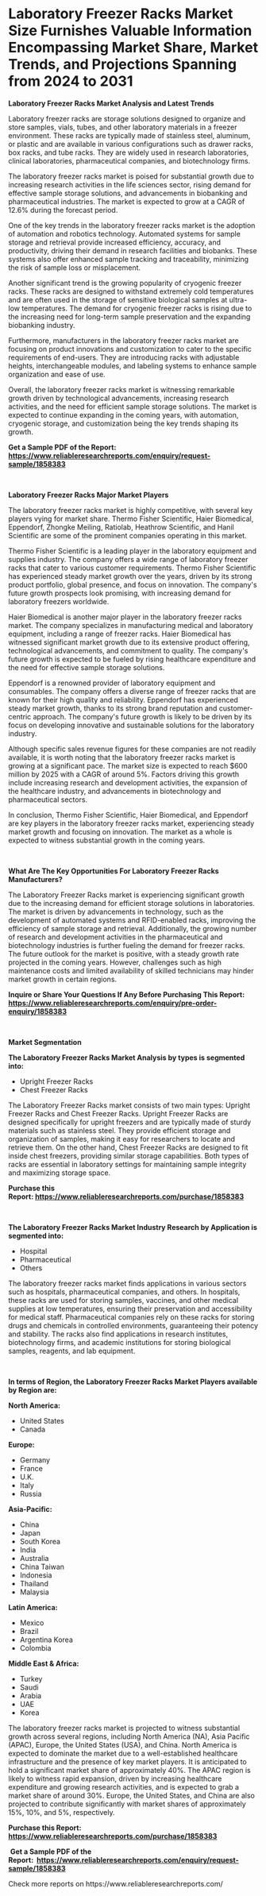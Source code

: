 <p><h1>Laboratory Freezer Racks Market Size Furnishes Valuable Information Encompassing Market Share, Market Trends, and Projections Spanning from 2024 to 2031</h1></p><p><strong>Laboratory Freezer Racks Market Analysis and Latest Trends</strong></p>
<p><p>Laboratory freezer racks are storage solutions designed to organize and store samples, vials, tubes, and other laboratory materials in a freezer environment. These racks are typically made of stainless steel, aluminum, or plastic and are available in various configurations such as drawer racks, box racks, and tube racks. They are widely used in research laboratories, clinical laboratories, pharmaceutical companies, and biotechnology firms.</p><p>The laboratory freezer racks market is poised for substantial growth due to increasing research activities in the life sciences sector, rising demand for effective sample storage solutions, and advancements in biobanking and pharmaceutical industries. The market is expected to grow at a CAGR of 12.6% during the forecast period.</p><p>One of the key trends in the laboratory freezer racks market is the adoption of automation and robotics technology. Automated systems for sample storage and retrieval provide increased efficiency, accuracy, and productivity, driving their demand in research facilities and biobanks. These systems also offer enhanced sample tracking and traceability, minimizing the risk of sample loss or misplacement.</p><p>Another significant trend is the growing popularity of cryogenic freezer racks. These racks are designed to withstand extremely cold temperatures and are often used in the storage of sensitive biological samples at ultra-low temperatures. The demand for cryogenic freezer racks is rising due to the increasing need for long-term sample preservation and the expanding biobanking industry.</p><p>Furthermore, manufacturers in the laboratory freezer racks market are focusing on product innovations and customization to cater to the specific requirements of end-users. They are introducing racks with adjustable heights, interchangeable modules, and labeling systems to enhance sample organization and ease of use.</p><p>Overall, the laboratory freezer racks market is witnessing remarkable growth driven by technological advancements, increasing research activities, and the need for efficient sample storage solutions. The market is expected to continue expanding in the coming years, with automation, cryogenic storage, and customization being the key trends shaping its growth.</p></p>
<p><strong>Get a Sample PDF of the Report:&nbsp; <a href="https://www.reliableresearchreports.com/enquiry/request-sample/1858383">https://www.reliableresearchreports.com/enquiry/request-sample/1858383</a></strong></p>
<p>&nbsp;</p>
<p><strong>Laboratory Freezer Racks Major Market Players</strong></p>
<p><p>The laboratory freezer racks market is highly competitive, with several key players vying for market share. Thermo Fisher Scientific, Haier Biomedical, Eppendorf, Zhongke Meiling, Ratiolab, Heathrow Scientific, and Hanil Scientific are some of the prominent companies operating in this market.</p><p>Thermo Fisher Scientific is a leading player in the laboratory equipment and supplies industry. The company offers a wide range of laboratory freezer racks that cater to various customer requirements. Thermo Fisher Scientific has experienced steady market growth over the years, driven by its strong product portfolio, global presence, and focus on innovation. The company's future growth prospects look promising, with increasing demand for laboratory freezers worldwide.</p><p>Haier Biomedical is another major player in the laboratory freezer racks market. The company specializes in manufacturing medical and laboratory equipment, including a range of freezer racks. Haier Biomedical has witnessed significant market growth due to its extensive product offering, technological advancements, and commitment to quality. The company's future growth is expected to be fueled by rising healthcare expenditure and the need for effective sample storage solutions.</p><p>Eppendorf is a renowned provider of laboratory equipment and consumables. The company offers a diverse range of freezer racks that are known for their high quality and reliability. Eppendorf has experienced steady market growth, thanks to its strong brand reputation and customer-centric approach. The company's future growth is likely to be driven by its focus on developing innovative and sustainable solutions for the laboratory industry.</p><p>Although specific sales revenue figures for these companies are not readily available, it is worth noting that the laboratory freezer racks market is growing at a significant pace. The market size is expected to reach $600 million by 2025 with a CAGR of around 5%. Factors driving this growth include increasing research and development activities, the expansion of the healthcare industry, and advancements in biotechnology and pharmaceutical sectors.</p><p>In conclusion, Thermo Fisher Scientific, Haier Biomedical, and Eppendorf are key players in the laboratory freezer racks market, experiencing steady market growth and focusing on innovation. The market as a whole is expected to witness substantial growth in the coming years.</p></p>
<p>&nbsp;</p>
<p><strong>What Are The Key Opportunities For Laboratory Freezer Racks Manufacturers?</strong></p>
<p><p>The Laboratory Freezer Racks market is experiencing significant growth due to the increasing demand for efficient storage solutions in laboratories. The market is driven by advancements in technology, such as the development of automated systems and RFID-enabled racks, improving the efficiency of sample storage and retrieval. Additionally, the growing number of research and development activities in the pharmaceutical and biotechnology industries is further fueling the demand for freezer racks. The future outlook for the market is positive, with a steady growth rate projected in the coming years. However, challenges such as high maintenance costs and limited availability of skilled technicians may hinder market growth in certain regions.</p></p>
<p><strong>Inquire or Share Your Questions If Any Before Purchasing This Report: <a href="https://www.reliableresearchreports.com/enquiry/pre-order-enquiry/1858383">https://www.reliableresearchreports.com/enquiry/pre-order-enquiry/1858383</a></strong></p>
<p>&nbsp;</p>
<p><strong>Market Segmentation</strong></p>
<p><strong>The Laboratory Freezer Racks Market Analysis by types is segmented into:</strong></p>
<p><ul><li>Upright Freezer Racks</li><li>Chest Freezer Racks</li></ul></p>
<p><p>The Laboratory Freezer Racks market consists of two main types: Upright Freezer Racks and Chest Freezer Racks. Upright Freezer Racks are designed specifically for upright freezers and are typically made of sturdy materials such as stainless steel. They provide efficient storage and organization of samples, making it easy for researchers to locate and retrieve them. On the other hand, Chest Freezer Racks are designed to fit inside chest freezers, providing similar storage capabilities. Both types of racks are essential in laboratory settings for maintaining sample integrity and maximizing storage space.</p></p>
<p><strong>Purchase this Report:&nbsp;<a href="https://www.reliableresearchreports.com/purchase/1858383">https://www.reliableresearchreports.com/purchase/1858383</a></strong></p>
<p>&nbsp;</p>
<p><strong>The Laboratory Freezer Racks Market Industry Research by Application is segmented into:</strong></p>
<p><ul><li>Hospital</li><li>Pharmaceutical</li><li>Others</li></ul></p>
<p><p>The laboratory freezer racks market finds applications in various sectors such as hospitals, pharmaceutical companies, and others. In hospitals, these racks are used for storing samples, vaccines, and other medical supplies at low temperatures, ensuring their preservation and accessibility for medical staff. Pharmaceutical companies rely on these racks for storing drugs and chemicals in controlled environments, guaranteeing their potency and stability. The racks also find applications in research institutes, biotechnology firms, and academic institutions for storing biological samples, reagents, and lab equipment.</p></p>
<p>&nbsp;</p>
<p><strong>In terms of Region, the Laboratory Freezer Racks Market Players available by Region are:</strong></p>
<p>
    <p> <strong> North America: </strong>
        <ul>
            <li>United States</li>
            <li>Canada</li>
        </ul>
        </p> 
    <p> <strong> Europe: </strong>
        <ul>
            <li>Germany</li>
            <li>France</li>
            <li>U.K.</li>
            <li>Italy</li>
            <li>Russia</li>
        </ul>
        </p> 
    <p> <strong> Asia-Pacific: </strong>
        <ul>
            <li>China</li>
            <li>Japan</li>
            <li>South Korea</li>
            <li>India</li>
            <li>Australia</li>
            <li>China Taiwan</li>
            <li>Indonesia</li>
            <li>Thailand</li>
            <li>Malaysia</li>
        </ul>
        </p> 
    <p> <strong> Latin America: </strong>
        <ul>
            <li>Mexico</li>
            <li>Brazil</li>
            <li>Argentina Korea</li>
            <li>Colombia</li>
        </ul>
        </p> 
    <p> <strong> Middle East & Africa: </strong>
        <ul>
            <li>Turkey</li>
            <li>Saudi</li>
            <li>Arabia</li>
            <li>UAE</li>
            <li>Korea</li>
        </ul>
    </p>
    </p>
<p><p>The laboratory freezer racks market is projected to witness substantial growth across several regions, including North America (NA), Asia Pacific (APAC), Europe, the United States (USA), and China. North America is expected to dominate the market due to a well-established healthcare infrastructure and the presence of key market players. It is anticipated to hold a significant market share of approximately 40%. The APAC region is likely to witness rapid expansion, driven by increasing healthcare expenditure and growing research activities, and is expected to grab a market share of around 30%. Europe, the United States, and China are also projected to contribute significantly with market shares of approximately 15%, 10%, and 5%, respectively.</p></p>
<p><strong>Purchase this Report: <a href="https://www.reliableresearchreports.com/purchase/1858383">https://www.reliableresearchreports.com/purchase/1858383</a></strong></p>
<p>&nbsp;<strong>Get a Sample PDF of the Report:&nbsp;&nbsp;<a href="https://www.reliableresearchreports.com/enquiry/request-sample/1858383">https://www.reliableresearchreports.com/enquiry/request-sample/1858383</a></strong></p>
<p><strong></strong></p>
<p>Check more reports on https://www.reliableresearchreports.com/</p>